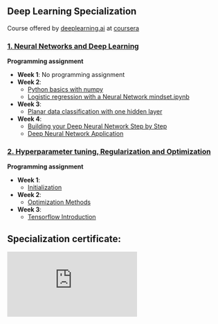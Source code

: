 ## Deep Learning Specialization 

Course offered by [deeplearning.ai](https://www.deeplearning.ai) at [coursera](https://www.coursera.org/)


### [1. Neural Networks and Deep Learning](https://github.com/FelipeTufaile/Deep-Learning-Specialization/tree/main/1.%20Neural%20Networks%20and%20Deep%20Learning)

**Programming assignment**

- **Week 1**: No programming assignment
- **Week 2**:
    - [Python basics with numpy](https://github.com/FelipeTufaile/Deep-Learning-Specialization/blob/main/1.%20Neural%20Networks%20and%20Deep%20Learning/Week%202/W2A1/Python_Basics_with_Numpy.ipynb)
    - [Logistic regression with a Neural Network mindset.ipynb](https://github.com/FelipeTufaile/Deep-Learning-Specialization/blob/main/1.%20Neural%20Networks%20and%20Deep%20Learning/Week%202/W2A2/Logistic_Regression_with_a_Neural_Network_mindset.ipynb)
- **Week 3**:
    - [Planar data classification with one hidden layer](https://github.com/FelipeTufaile/Deep-Learning-Specialization/blob/main/1.%20Neural%20Networks%20and%20Deep%20Learning/Week%203/W3A1/Planar_data_classification_with_one_hidden_layer.ipynb)
- **Week 4**:
    - [Building your Deep Neural Network Step by Step](https://github.com/FelipeTufaile/Deep-Learning-Specialization/blob/main/1.%20Neural%20Networks%20and%20Deep%20Learning/Week%204/W4A1/Building_your_Deep_Neural_Network_Step_by_Step.ipynb)
    - [Deep Neural Network Application](https://github.com/FelipeTufaile/Deep-Learning-Specialization/blob/main/1.%20Neural%20Networks%20and%20Deep%20Learning/Week%204/W4A2/Deep%20Neural%20Network%20-%20Application.ipynb)


### [2. Hyperparameter tuning, Regularization and Optimization](https://github.com/FelipeTufaile/Deep-Learning-Specialization/tree/main/2.%20Hyperparameter%20tuning%20Regularization%20and%20Optimization)

**Programming assignment**

- **Week 1**:
    - [Initialization](https://github.com/FelipeTufaile/Deep-Learning-Specialization/blob/main/2.%20Hyperparameter%20tuning%20Regularization%20and%20Optimization/Week%201/W1A1/Initialization.ipynb)
- **Week 2**:
    - [Optimization Methods](https://github.com/FelipeTufaile/Deep-Learning-Specialization/blob/main/2.%20Hyperparameter%20tuning%20Regularization%20and%20Optimization/Week%202/W2A1/Optimization_methods.ipynb)
- **Week 3**:
    - [Tensorflow Introduction](https://github.com/FelipeTufaile/Deep-Learning-Specialization/blob/main/2.%20Hyperparameter%20tuning%20Regularization%20and%20Optimization/Week%203/W3A1/Tensorflow_introduction.ipynb)

## Specialization certificate:
![Certificate](https://github.com/FelipeTufaile/Deep-Learning-Specialization/blob/main/Certificate.pdf)
